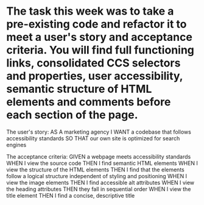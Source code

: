 # The task this week was to take a pre-existing code and refactor it to meet a user's story and acceptance criteria. You will find full functioning links, consolidated CCS selectors and properties, user accessibility, semantic structure of HTML elements and comments before each section of the page.

The user's story:
AS A marketing agency
I WANT a codebase that follows accessibility standards
SO THAT our own site is optimized for search engines

The acceptance criteria:
GIVEN a webpage meets accessibility standards
WHEN I view the source code
THEN I find semantic HTML elements
WHEN I view the structure of the HTML elements
THEN I find that the elements follow a logical structure independent of styling and positioning
WHEN I view the image elements
THEN I find accessible alt attributes
WHEN I view the heading attributes
THEN they fall in sequential order
WHEN I view the title element
THEN I find a concise, descriptive title